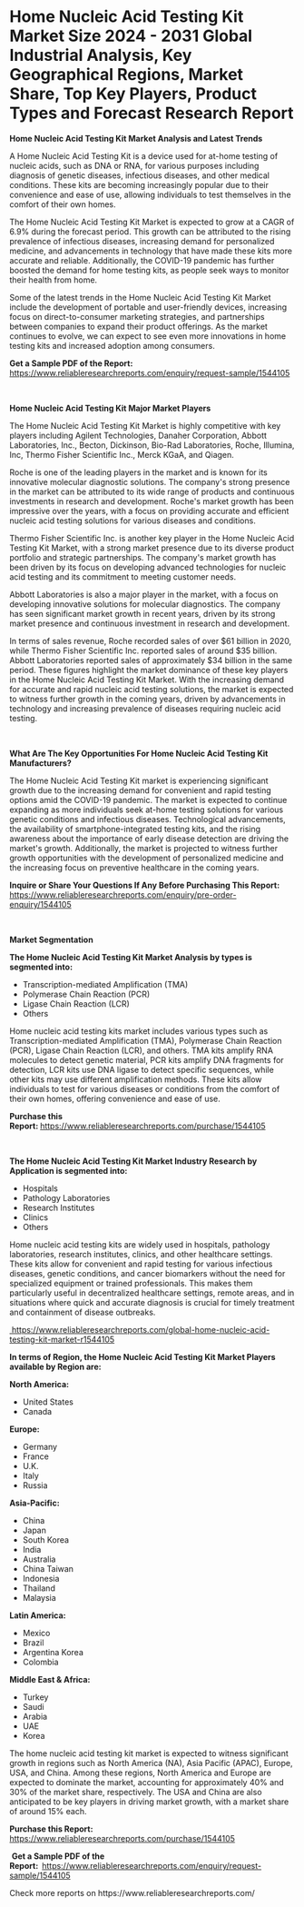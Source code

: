 <p><h1>Home Nucleic Acid Testing Kit Market Size 2024 - 2031 Global Industrial Analysis, Key Geographical Regions, Market Share, Top Key Players, Product Types and Forecast Research Report</h1></p><p><strong>Home Nucleic Acid Testing Kit Market Analysis and Latest Trends</strong></p>
<p><p>A Home Nucleic Acid Testing Kit is a device used for at-home testing of nucleic acids, such as DNA or RNA, for various purposes including diagnosis of genetic diseases, infectious diseases, and other medical conditions. These kits are becoming increasingly popular due to their convenience and ease of use, allowing individuals to test themselves in the comfort of their own homes.</p><p>The Home Nucleic Acid Testing Kit Market is expected to grow at a CAGR of 6.9% during the forecast period. This growth can be attributed to the rising prevalence of infectious diseases, increasing demand for personalized medicine, and advancements in technology that have made these kits more accurate and reliable. Additionally, the COVID-19 pandemic has further boosted the demand for home testing kits, as people seek ways to monitor their health from home.</p><p>Some of the latest trends in the Home Nucleic Acid Testing Kit Market include the development of portable and user-friendly devices, increasing focus on direct-to-consumer marketing strategies, and partnerships between companies to expand their product offerings. As the market continues to evolve, we can expect to see even more innovations in home testing kits and increased adoption among consumers.</p></p>
<p><strong>Get a Sample PDF of the Report:&nbsp;</strong> <a href="https://www.reliableresearchreports.com/enquiry/request-sample/1544105">https://www.reliableresearchreports.com/enquiry/request-sample/1544105</a></p>
<p>&nbsp;</p>
<p><strong>Home Nucleic Acid Testing Kit Major Market Players</strong></p>
<p><p>The Home Nucleic Acid Testing Kit Market is highly competitive with key players including Agilent Technologies, Danaher Corporation, Abbott Laboratories, Inc., Becton, Dickinson, Bio-Rad Laboratories, Roche, Illumina, Inc, Thermo Fisher Scientific Inc., Merck KGaA, and Qiagen.</p><p>Roche is one of the leading players in the market and is known for its innovative molecular diagnostic solutions. The company's strong presence in the market can be attributed to its wide range of products and continuous investments in research and development. Roche's market growth has been impressive over the years, with a focus on providing accurate and efficient nucleic acid testing solutions for various diseases and conditions.</p><p>Thermo Fisher Scientific Inc. is another key player in the Home Nucleic Acid Testing Kit Market, with a strong market presence due to its diverse product portfolio and strategic partnerships. The company's market growth has been driven by its focus on developing advanced technologies for nucleic acid testing and its commitment to meeting customer needs.</p><p>Abbott Laboratories is also a major player in the market, with a focus on developing innovative solutions for molecular diagnostics. The company has seen significant market growth in recent years, driven by its strong market presence and continuous investment in research and development.</p><p>In terms of sales revenue, Roche recorded sales of over $61 billion in 2020, while Thermo Fisher Scientific Inc. reported sales of around $35 billion. Abbott Laboratories reported sales of approximately $34 billion in the same period. These figures highlight the market dominance of these key players in the Home Nucleic Acid Testing Kit Market. With the increasing demand for accurate and rapid nucleic acid testing solutions, the market is expected to witness further growth in the coming years, driven by advancements in technology and increasing prevalence of diseases requiring nucleic acid testing.</p></p>
<p>&nbsp;</p>
<p><strong>What Are The Key Opportunities For Home Nucleic Acid Testing Kit Manufacturers?</strong></p>
<p><p>The Home Nucleic Acid Testing Kit market is experiencing significant growth due to the increasing demand for convenient and rapid testing options amid the COVID-19 pandemic. The market is expected to continue expanding as more individuals seek at-home testing solutions for various genetic conditions and infectious diseases. Technological advancements, the availability of smartphone-integrated testing kits, and the rising awareness about the importance of early disease detection are driving the market's growth. Additionally, the market is projected to witness further growth opportunities with the development of personalized medicine and the increasing focus on preventive healthcare in the coming years.</p></p>
<p><strong>Inquire or Share Your Questions If Any Before Purchasing This Report:</strong> <a href="https://www.reliableresearchreports.com/enquiry/pre-order-enquiry/1544105">https://www.reliableresearchreports.com/enquiry/pre-order-enquiry/1544105</a></p>
<p>&nbsp;</p>
<p><strong>Market Segmentation</strong></p>
<p><strong>The Home Nucleic Acid Testing Kit Market Analysis by types is segmented into:</strong></p>
<p><ul><li>Transcription-mediated Amplification (TMA)</li><li>Polymerase Chain Reaction (PCR)</li><li>Ligase Chain Reaction (LCR)</li><li>Others</li></ul></p>
<p><p>Home nucleic acid testing kits market includes various types such as Transcription-mediated Amplification (TMA), Polymerase Chain Reaction (PCR), Ligase Chain Reaction (LCR), and others. TMA kits amplify RNA molecules to detect genetic material, PCR kits amplify DNA fragments for detection, LCR kits use DNA ligase to detect specific sequences, while other kits may use different amplification methods. These kits allow individuals to test for various diseases or conditions from the comfort of their own homes, offering convenience and ease of use.</p></p>
<p><strong>Purchase this Report:&nbsp;</strong><a href="https://www.reliableresearchreports.com/purchase/1544105">https://www.reliableresearchreports.com/purchase/1544105</a></p>
<p>&nbsp;</p>
<p><strong>The Home Nucleic Acid Testing Kit Market Industry Research by Application is segmented into:</strong></p>
<p><ul><li>Hospitals</li><li>Pathology Laboratories</li><li>Research Institutes</li><li>Clinics</li><li>Others</li></ul></p>
<p><p>Home nucleic acid testing kits are widely used in hospitals, pathology laboratories, research institutes, clinics, and other healthcare settings. These kits allow for convenient and rapid testing for various infectious diseases, genetic conditions, and cancer biomarkers without the need for specialized equipment or trained professionals. This makes them particularly useful in decentralized healthcare settings, remote areas, and in situations where quick and accurate diagnosis is crucial for timely treatment and containment of disease outbreaks.</p></p>
<p><a href="https://www.reliableresearchreports.com/global-home-nucleic-acid-testing-kit-market-r1544105">&nbsp;https://www.reliableresearchreports.com/global-home-nucleic-acid-testing-kit-market-r1544105</a></p>
<p><strong>In terms of Region, the Home Nucleic Acid Testing Kit Market Players available by Region are:</strong></p>
<p>
    <p> <strong> North America: </strong>
        <ul>
            <li>United States</li>
            <li>Canada</li>
        </ul>
        </p> 
    <p> <strong> Europe: </strong>
        <ul>
            <li>Germany</li>
            <li>France</li>
            <li>U.K.</li>
            <li>Italy</li>
            <li>Russia</li>
        </ul>
        </p> 
    <p> <strong> Asia-Pacific: </strong>
        <ul>
            <li>China</li>
            <li>Japan</li>
            <li>South Korea</li>
            <li>India</li>
            <li>Australia</li>
            <li>China Taiwan</li>
            <li>Indonesia</li>
            <li>Thailand</li>
            <li>Malaysia</li>
        </ul>
        </p> 
    <p> <strong> Latin America: </strong>
        <ul>
            <li>Mexico</li>
            <li>Brazil</li>
            <li>Argentina Korea</li>
            <li>Colombia</li>
        </ul>
        </p> 
    <p> <strong> Middle East & Africa: </strong>
        <ul>
            <li>Turkey</li>
            <li>Saudi</li>
            <li>Arabia</li>
            <li>UAE</li>
            <li>Korea</li>
        </ul>
    </p>
    </p>
<p><p>The home nucleic acid testing kit market is expected to witness significant growth in regions such as North America (NA), Asia Pacific (APAC), Europe, USA, and China. Among these regions, North America and Europe are expected to dominate the market, accounting for approximately 40% and 30% of the market share, respectively. The USA and China are also anticipated to be key players in driving market growth, with a market share of around 15% each.</p></p>
<p><strong>Purchase this Report: </strong><a href="https://www.reliableresearchreports.com/purchase/1544105">https://www.reliableresearchreports.com/purchase/1544105</a></p>
<p>&nbsp;<strong>Get a Sample PDF of the Report:&nbsp;&nbsp;</strong><a href="https://www.reliableresearchreports.com/enquiry/request-sample/1544105">https://www.reliableresearchreports.com/enquiry/request-sample/1544105</a></p>
<p><strong></strong></p>
<p>Check more reports on https://www.reliableresearchreports.com/</p>